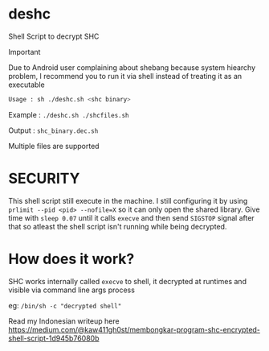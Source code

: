 # deshc
Shell Script to decrypt SHC

> [!IMPORTANT]
> Due to Android user complaining about shebang because system hiearchy problem, I recommend you to run it via shell instead of treating it as an executable

```sh
Usage : sh ./deshc.sh <shc binary>
```
Example : `./deshc.sh ./shcfiles.sh`

Output : `shc_binary.dec.sh`

Multiple files are supported

# SECURITY 
This shell script still execute in the machine. I still configuring it by using `prlimit --pid <pid> --nofile=X` so it can only open the shared library.
Give time with `sleep 0.07` until it calls `execve` and then send `SIGSTOP` signal after that so atleast the shell script isn't running while being decrypted.

# How does it work?
SHC works internally called `execve` to shell, it decrypted at runtimes and visible via command line args process

eg: `/bin/sh -c "decrypted shell"`

Read my Indonesian writeup here https://medium.com/@kaw411gh0st/membongkar-program-shc-encrypted-shell-script-1d945b76080b

